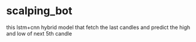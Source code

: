 # scalping_bot
this lstm+cnn hybrid model that fetch the last candles and predict the high and low of next 5th candle
